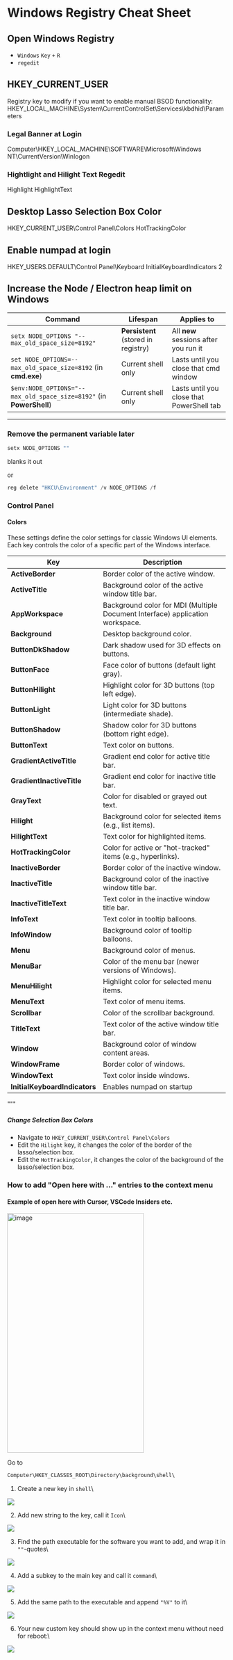 # Windows Registry Cheat Sheet

## Open Windows Registry 

- `Windows` `Key` `+` `R`
- `regedit`

## HKEY_CURRENT_USER

Registry key to modify if you want to enable manual BSOD functionality:
HKEY_LOCAL_MACHINE\System\CurrentControlSet\Services\kbdhid\Parameters

### Legal Banner at Login
Computer\HKEY_LOCAL_MACHINE\SOFTWARE\Microsoft\Windows NT\CurrentVersion\Winlogon

### Hightlight and Hilight Text Regedit
Highlight 
HighlightText

## Desktop Lasso Selection Box Color
HKEY_CURRENT_USER\Control Panel\Colors
HotTrackingColor

## Enable numpad at login
HKEY_USERS\.DEFAULT\Control Panel\Keyboard
InitialKeyboardIndicators 2

## Increase the Node / Electron heap limit on Windows

| Command                                                                                      | Lifespan            | Applies to           |
|----------------------------------------------------------------------------------------------|---------------------|----------------------|
| `setx NODE_OPTIONS "--max_old_space_size=8192"`                                              | **Persistent** (stored in registry) | All **new** sessions after you run it |
| `set NODE_OPTIONS=--max_old_space_size=8192` (in **cmd.exe**)                                | Current shell only  | Lasts until you close that cmd window |
| `$env:NODE_OPTIONS="--max_old_space_size=8192"` (in **PowerShell**)                          | Current shell only  | Lasts until you close that PowerShell tab |

---

### Remove the permanent variable later

```powershell
setx NODE_OPTIONS ""
```
blanks it out

or
```powershell
reg delete "HKCU\Environment" /v NODE_OPTIONS /f
```

### Control Panel 

#### Colors 

These settings define the color settings for classic Windows UI elements. Each key controls the color of a specific part of the Windows interface.

| Key                         | Description |
|----------------------------|-------------|
| **ActiveBorder**           | Border color of the active window. |
| **ActiveTitle**            | Background color of the active window title bar. |
| **AppWorkspace**           | Background color for MDI (Multiple Document Interface) application workspace. |
| **Background**             | Desktop background color. |
| **ButtonDkShadow**         | Dark shadow used for 3D effects on buttons. |
| **ButtonFace**             | Face color of buttons (default light gray). |
| **ButtonHilight**          | Highlight color for 3D buttons (top left edge). |
| **ButtonLight**            | Light color for 3D buttons (intermediate shade). |
| **ButtonShadow**           | Shadow color for 3D buttons (bottom right edge). |
| **ButtonText**             | Text color on buttons. |
| **GradientActiveTitle**    | Gradient end color for active title bar. |
| **GradientInactiveTitle**  | Gradient end color for inactive title bar. |
| **GrayText**               | Color for disabled or grayed out text. |
| **Hilight**                | Background color for selected items (e.g., list items). |
| **HilightText**            | Text color for highlighted items. |
| **HotTrackingColor**       | Color for active or "hot-tracked" items (e.g., hyperlinks). |
| **InactiveBorder**         | Border color of the inactive window. |
| **InactiveTitle**          | Background color of the inactive window title bar. |
| **InactiveTitleText**      | Text color in the inactive window title bar. |
| **InfoText**               | Text color in tooltip balloons. |
| **InfoWindow**             | Background color of tooltip balloons. |
| **Menu**                   | Background color of menus. |
| **MenuBar**                | Color of the menu bar (newer versions of Windows). |
| **MenuHilight**            | Highlight color for selected menu items. |
| **MenuText**               | Text color of menu items. |
| **Scrollbar**              | Color of the scrollbar background. |
| **TitleText**              | Text color of the active window title bar. |
| **Window**                 | Background color of window content areas. |
| **WindowFrame**            | Border color of windows. |
| **WindowText**             | Text color inside windows. |
| **InitialKeyboardIndicators** | Enables numpad on startup |
"""

##### Change Selection Box Colors 
- Navigate to `HKEY_CURRENT_USER\Control Panel\Colors`
- Edit the `Hilight` key, it changes the color of the border of the lasso/selection box.
- Edit the `HotTrackingColor`, it changes the color of the background of the lasso/selection box.

### How to add "Open here with ..." entries to the context menu

#### Example of open here with Cursor, VSCode Insiders etc.

<img width="315" height="551" alt="image" src="https://github.com/user-attachments/assets/5a839df7-4411-4fea-b16c-b4351e07c80e" />

Go to 
```cmd
Computer\HKEY_CLASSES_ROOT\Directory\background\shell\
```

1. Create a new key in `shell`\
<img src="https://github.com/user-attachments/assets/c95eff29-df01-433b-ba91-99610924a16f" style="max-width:300px; height:auto;" />

2. Add new string to the key, call it `Icon`\
<img src="https://github.com/user-attachments/assets/9fd4ca26-cdb5-4321-8b4a-8727322e7fdb" style="max-width:300px; height:auto;" />

3. Find the path executable for the software you want to add, and wrap it in `""`-quotes\
<img src="https://github.com/user-attachments/assets/336fa6a2-6fd0-4b8b-9b98-f5c371a8e8f0" style="max-width:300px; height:auto;" />

4. Add a subkey to the main key and call it `command`\
<img src="https://github.com/user-attachments/assets/e69d0400-c632-42c5-88e9-cf57046e4fa1" style="max-width:300px; height:auto;" />

5. Add the same path to the executable and append `"%V"` to it\
<img src="https://github.com/user-attachments/assets/4424039f-490d-4449-ba1d-24c484ecb641" style="max-width:300px; height:auto;" />

6. Your new custom key should show up in the context menu without need for reboot:\
<img src="https://github.com/user-attachments/assets/b1c569b8-ee7c-4db2-8bab-53652bc064f4" style="max-width:300px; height:auto;" />
